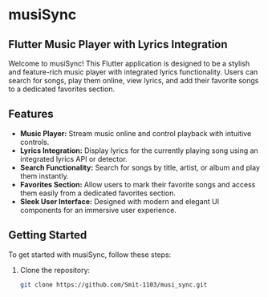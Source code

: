 # musiSync
## Flutter Music Player with Lyrics Integration

Welcome to musiSync! This Flutter application is designed to be a stylish and feature-rich music player with integrated lyrics functionality. Users can search for songs, play them online, view lyrics, and add their favorite songs to a dedicated favorites section.

## Features

- **Music Player:** Stream music online and control playback with intuitive controls.
- **Lyrics Integration:** Display lyrics for the currently playing song using an integrated lyrics API or detector.
- **Search Functionality:** Search for songs by title, artist, or album and play them instantly.
- **Favorites Section:** Allow users to mark their favorite songs and access them easily from a dedicated favorites section.
- **Sleek User Interface:** Designed with modern and elegant UI components for an immersive user experience.

## Getting Started

To get started with musiSync, follow these steps:

1. Clone the repository:

   ```bash
   git clone https://github.com/Smit-1103/musi_sync.git
